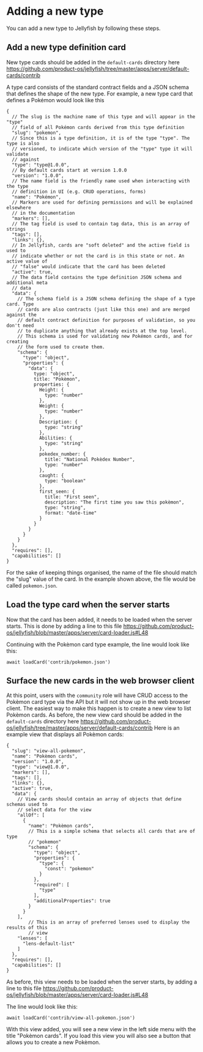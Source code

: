 # Adding a new type

You can add a new type to Jellyfish by following these steps.

## Add a new type definition card

New type cards should be added in the `default-cards` directory here https://github.com/product-os/jellyfish/tree/master/apps/server/default-cards/contrib

A type card consists of the standard contract fields and a JSON schema that defines the shape of the new type. For example, a new type card that defines a Pokémon would look like this

```
{
  // The slug is the machine name of this type and will appear in the "type"
  // field of all Pokémon cards derived from this type definition
  "slug": "pokemon",
  // Since this is a type definition, it is of the type "type". The type is also
  // versioned, to indicate which version of the "type" type it will validate
  // against
  "type": "type@1.0.0",
  // By default cards start at version 1.0.0
  "version": "1.0.0",
  // The name field is the friendly name used when interacting with the type
  // definition in UI (e.g. CRUD operations, forms)
  "name": "Pokémon",
  // Markers are used for defining permissions and will be explained elsewhere
  // in the documentation
  "markers": [],
  // The tag field is used to contain tag data, this is an array of strings
  "tags": [],
  "links": {},
  // In Jellyfish, cards are "soft deleted" and the active field is used to
  // indicate whether or not the card is in this state or not. An active value of
  // "false" would indicate that the card has been deleted
  "active": true,
  // The data field contains the type definition JSON schema and additional meta
  // data
  "data": {
    // The schema field is a JSON schema defining the shape of a type card. Type
    // cards are also contracts (just like this one) and are merged against the
    // default contract definition for purposes of validation, so you don't need
    // to duplicate anything that already exists at the top level.
    // This schema is used for validating new Pokémon cards, and for creating
    // the form used to create them.
    "schema": {
      "type": "object",
      "properties": {
        "data": {
          type: "object",
          title: "Pokèmon",
          properties: {
            Height: {
              type: "number"
            },
            Weight: {
              type: "number"
            },
            Description: {
              type: "string"
            },
            Abilities: {
              type: "string"
            },
            pokedex_number: {
              title: "National Pokèdex Number",
              type: "number"
            },
            caught: {
              type: "boolean"
            },
            first_seen: {
              title: "First seen",
              description: "The first time you saw this pokèmon",
              type: "string",
              format: "date-time"
            }
          }
        }
      }
    }
  },
  "requires": [],
  "capabilities": []
}
```

For the sake of keeping things organised, the name of the file should match the
"slug" value of the card. In the example shown above, the file would be called
`pokemon.json`.

## Load the type card when the server starts

Now that the card has been added, it needs to be loaded when the server starts.
This is done by adding a line to this file https://github.com/product-os/jellyfish/blob/master/apps/server/card-loader.js#L48

Continuing with the Pokèmon card type example, the line would look like this:

```
await loadCard('contrib/pokemon.json')
```

## Surface the new cards in the web browser client

At this point, users with the `community` role will have CRUD access to the
Pokèmon card type via the API but it will not show up in the web browser client.
The easiest way to make this happen is to create a new view to list Pokèmon cards.
As before, the new view card should be added in the `default-cards` directory here https://github.com/product-os/jellyfish/tree/master/apps/server/default-cards/contrib
Here is an example view that displays all Pokèmon cards:

```
{
  "slug": "view-all-pokemon",
  "name": "Pokèmon cards",
  "version": "1.0.0",
  "type": "view@1.0.0",
  "markers": [],
  "tags": [],
  "links": {},
  "active": true,
  "data": {
    // View cards should contain an array of objects that define schemas used to
    // select data for the view
    "allOf": [
      {
        "name": "Pokèmon cards",
        // This is a simple schema that selects all cards that are of type
        // "pokemon"
        "schema": {
          "type": "object",
          "properties": {
            "type": {
              "const": "pokemon"
            }
          },
          "required": [
            "type"
          ],
          "additionalProperties": true
        }
      }
    ],
		// This is an array of preferred lenses used to display the results of this
		// view
    "lenses": [
      "lens-default-list"
    ]
  },
  "requires": [],
  "capabilities": []
}
```

As before, this view needs to be loaded when the server starts, by adding a line to this file https://github.com/product-os/jellyfish/blob/master/apps/server/card-loader.js#L48

The line would look like this:

```
await loadCard('contrib/view-all-pokemon.json')
```

With this view added, you will see a new view in the left side menu with the title "Pokèmon cards". If you load this view you will also see a button that allows you to create a new Pokèmon.


